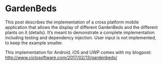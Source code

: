 # GardenBeds
This post describes the implementation of a cross platform mobile application that allows the display of different GardenBeds and the different plants on it (details). It’s meant to demonstrate a complete implementation including testing and dependency injection. User input is not implemented, to keep the example smaller.

This implementation for Android, iOS and UWP comes with my blogpost: 
http://www.ciclosoftware.com/2017/02/13/gardenbeds/
